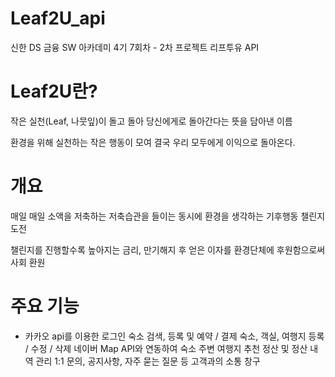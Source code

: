 # Leaf2U_api
신한 DS 금융 SW 아카데미 4기 7회차 - 2차 프로젝트 리프투유 API

# Leaf2U란?
작은 실천(Leaf, 나뭇잎)이 돌고 돌아 당신에게로 돌아간다는 뜻을 담아낸 이름

환경을 위해 실천하는 작은 행동이 모여 결국 우리 모두에게 이익으로 돌아온다.

# 개요
매일 매일 소액을 저축하는 저축습관을 들이는 동시에 환경을 생각하는 기후행동 챌린지 도전

챌린지를 진행할수록 높아지는 금리, 만기해지 후 얻은 이자를 환경단체에 후원함으로써 사회 환원

# 주요 기능

* 카카오 api를 이용한 로그인
 숙소 검색, 등록 및 예약 / 결제
 숙소, 객실, 여행지 등록 / 수정 / 삭제
 네이버 Map API와 연동하여 숙소 주변 여행지 추천
 정산 및 정산 내역 관리
 1:1 문의, 공지사항, 자주 묻는 질문 등 고객과의 소통 창구




